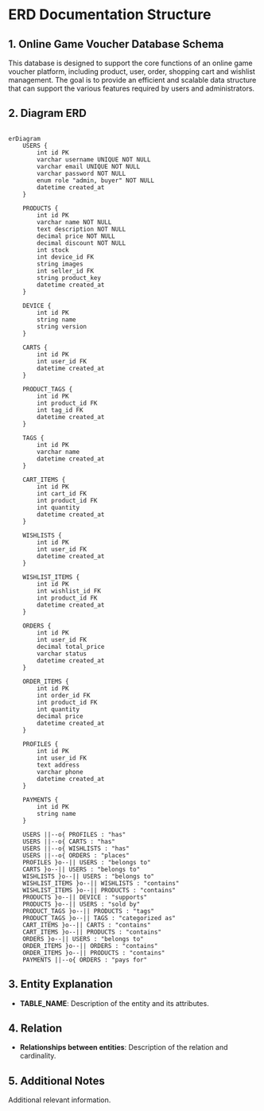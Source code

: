 # ERD Documentation Structure

## 1. Online Game Voucher Database Schema
This database is designed to support the core functions of an online game voucher platform, including product, user, order, shopping cart and wishlist management.
The goal is to provide an efficient and scalable data structure that can support the various features required by users and administrators.

## 2. Diagram ERD
```mermaid

erDiagram
    USERS {
        int id PK
        varchar username UNIQUE NOT NULL
        varchar email UNIQUE NOT NULL
        varchar password NOT NULL
        enum role "admin, buyer" NOT NULL
        datetime created_at
    }

    PRODUCTS {
        int id PK
        varchar name NOT NULL
        text description NOT NULL
        decimal price NOT NULL
        decimal discount NOT NULL
        int stock
        int device_id FK
        string images
        int seller_id FK
        string product_key
        datetime created_at
    }

    DEVICE {
        int id PK
        string name
        string version
    }

    CARTS {
        int id PK
        int user_id FK
        datetime created_at
    }

    PRODUCT_TAGS {
        int id PK
        int product_id FK
        int tag_id FK
        datetime created_at
    }

    TAGS {
        int id PK
        varchar name
        datetime created_at
    }

    CART_ITEMS {
        int id PK
        int cart_id FK
        int product_id FK
        int quantity
        datetime created_at
    }

    WISHLISTS {
        int id PK
        int user_id FK
        datetime created_at
    }

    WISHLIST_ITEMS {
        int id PK
        int wishlist_id FK
        int product_id FK
        datetime created_at
    }

    ORDERS {
        int id PK
        int user_id FK
        decimal total_price
        varchar status
        datetime created_at
    }

    ORDER_ITEMS {
        int id PK
        int order_id FK
        int product_id FK
        int quantity
        decimal price
        datetime created_at
    }

    PROFILES {
        int id PK
        int user_id FK
        text address
        varchar phone
        datetime created_at
    }

    PAYMENTS {
        int id PK
        string name
    }

    USERS ||--o{ PROFILES : "has"
    USERS ||--o{ CARTS : "has"
    USERS ||--o{ WISHLISTS : "has"
    USERS ||--o{ ORDERS : "places"
    PROFILES }o--|| USERS : "belongs to"
    CARTS }o--|| USERS : "belongs to"
    WISHLISTS }o--|| USERS : "belongs to"
    WISHLIST_ITEMS }o--|| WISHLISTS : "contains"
    WISHLIST_ITEMS }o--|| PRODUCTS : "contains"
    PRODUCTS }o--|| DEVICE : "supports"
    PRODUCTS }o--|| USERS : "sold by"
    PRODUCT_TAGS }o--|| PRODUCTS : "tags"
    PRODUCT_TAGS }o--|| TAGS : "categorized as"
    CART_ITEMS }o--|| CARTS : "contains"
    CART_ITEMS }o--|| PRODUCTS : "contains"
    ORDERS }o--|| USERS : "belongs to"
    ORDER_ITEMS }o--|| ORDERS : "contains"
    ORDER_ITEMS }o--|| PRODUCTS : "contains"
    PAYMENTS ||--o{ ORDERS : "pays for"
```

## 3. Entity Explanation
- **TABLE_NAME**: Description of the entity and its attributes.

## 4. Relation
- **Relationships between entities**: Description of the relation and cardinality.

## 5. Additional Notes
Additional relevant information.


